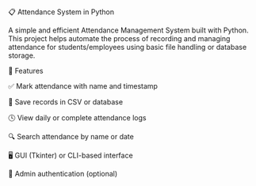 📋 Attendance System in Python

A simple and efficient Attendance Management System built with Python. This project helps automate the process of recording and managing attendance for students/employees using basic file handling or database storage.

🚀 Features

✅ Mark attendance with name and timestamp

🧾 Save records in CSV or database

🕓 View daily or complete attendance logs

🔍 Search attendance by name or date

🖥️ GUI (Tkinter) or CLI-based interface

🔐 Admin authentication (optional)

